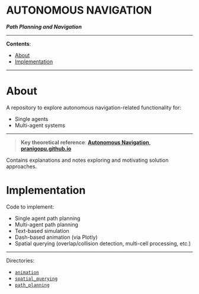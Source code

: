 <h1>AUTONOMOUS NAVIGATION</h1>

***Path Planning and Navigation***

---

**Contents**:

- [About](#about)
- [Implementation](#implementation)

---

# About
A repository to explore autonomous navigation-related functionality for:

- Single agents
- Multi-agent systems

---

> **Key theoretical reference**: [**Autonomous Navigation**, **pranigopu.github.io**]([./ideation](https://pranigopu.github.io/autonomous-navigation/))

Contains explanations and notes exploring and motivating solution approaches.

# Implementation
Code to implement:

- Single agent path planning
- Multi-agent path planning
- Text-based simulation
- Dash-based animation (via Plotly)
- Spatial querying (overlap/collision detection, multi-cell processing, etc.)

---

Directories:

- [`animation`](./animation/)
- [`spatial_querying`](./spatial_querying/)
- [`path_planning`](./path_planning/)
